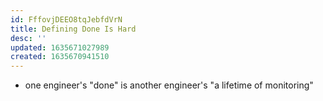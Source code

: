 ```yaml
---
id: FffovjDEEO8tqJebfdVrN
title: Defining Done Is Hard
desc: ''
updated: 1635671027989
created: 1635670941510
---
```


- one engineer's "done" is another engineer's "a lifetime of monitoring"
